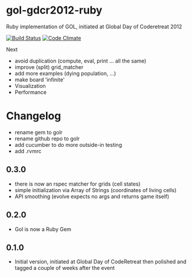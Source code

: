 gol-gdcr2012-ruby
=================

Ruby implementation of GOL, initiated at Global Day of Coderetreat 2012

[![Build Status](https://travis-ci.org/mkrogemann/golr.png)](https://travis-ci.org/mkrogemann/golr)
[![Code Climate](https://codeclimate.com/badge.png)](https://codeclimate.com/github/mkrogemann/golr)

Next

- avoid duplication (compute, eval, print ... all the same)
- improve (split) grid_matcher
- add more examples (dying population, ...)
- make board 'infinite'
- Visualization
- Performance

# Changelog

- rename gem to golr
- rename github repo to golr
- add cucumber to do more outside-in testing
- add .rvmrc

## 0.3.0
- there is now an rspec matcher for grids (cell states)
- simple initialization via Array of Strings (coordinates of living cells)
- API smoothing (evolve expects no args and returns game itself)

## 0.2.0
- Gol is now a Ruby Gem

## 0.1.0
- Initial version, initiated at Global Day of CodeRetreat then polished and tagged a couple of weeks after the event
